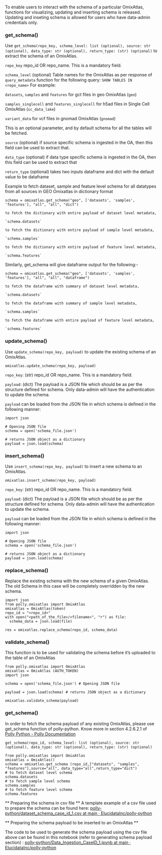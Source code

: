 To enable users to interact with the schema of a particular OmixAtlas, functions for visualizing, updating and inserting schema is released. Updating and inseting schema is allowed for users who have data-admin credentials only.

### get_schema()
Use `get_schema(repo_key, schema_level: list (optional), source: str (optional), data_type: str (optional), return_type: (str) (optional)` to extract the schema of an OmixAtlas.

`repo_key` repo_id OR repo_name. This is a mandatory field. 

`schema_level` (optional) Table names for the OmixAtlas as per response of `query_metadata` function for the following query: `SHOW TABLES IN <repo_name>` For example:

`datasets`, `samples` and `features` for gct files in geo OmixAtlas (`geo`)

`samples_singlecell` and `features_singlecell` for h5ad files in Single Cell OmixAtlas (`sc_data_lake`)

`variant_data` for vcf files in gnomad OmixAtlas (`gnomad`)

This is an optional parameter, and by default schema for all the tables will be fetched.

`source` (optional) if source specific schema is ingested in the OA, then this field can be used to extract that. 

`data_type` (optional) if data type specific schema is ingested in the OA, then this field can be used to extract that 

`return_type` (optional) takes two inputs dataframe and dict with the default value to be dataframe

Example to fetch dataset, sample and feature level schema for all datatypes from all sources in GEO Omixatlas in dictionary format

```
schema = omixatlas.get_schema("geo", ['datasets', 'samples', 'features'], "all", "all", "dict")

to fetch the dictionary with entire payload of dataset level metadata,

`schema.datasets`

to fetch the dictionary with entire payload of sample level metadata,

`schema.samples`

to fetch the dictionary with entire payload of feature level metadata,

`schema.features`
```

Similarly, get_schema will give dataframe output for the following:-

```
schema = omixatlas.get_schema("geo", ['datasets', 'samples', 'features'], "all", "all", "dataframe")

to fetch the dataframe with summary of dataset level metadata,

`schema.datasets`

to fetch the dataframe with summary of sample level metadata,

`schema.samples`

to fetch the dataframe with entire payload of feature level metadata,

`schema.features`
```

### update_schema()
Use `update_schema(repo_key, payload)` to update the existing schema of an OmixAtlas.

```
omixatlas.update_schema(repo_key, payload)
```

`repo_key`: (str) repo_id OR repo_name. This is a mandatory field.

`payload`: (dict) The payload is a JSON file which should be as per the structure defined for schema. Only data-admin will have the authentication to update the schema.

`payload` can be loaded from the JSON file in which schema is defined in the following manner:

```
import json
 
# Opening JSON file
schema = open('schema_file.json')
 
# returns JSON object as a dictionary
payload = json.load(schema)
```

### insert_schema()
Use `insert_schema(repo_key, payload)` to insert a new schema to an OmixAtlas.

```
omixatlas.insert_schema(repo_key, payload)
```

`repo_key`: (str) repo_id OR repo_name. This is a mandatory field.

`payload`: (dict) The payload is a JSON file which should be as per the structure defined for schema. Only data-admin will have the authentication to update the schema.

`payload` can be loaded from the JSON file in which schema is defined in the following manner:

```
import json
 
# Opening JSON file
schema = open('schema_file.json')
 
# returns JSON object as a dictionary
payload = json.load(schema)
```

### replace_schema()
Replace the existing schema with the new schema of a given OmixAtlas. The old Schema in this case will be completely overridden by the new schema.

```
import json 
from polly.omixatlas import OmixAtlas
omixatlas = OmixAtlas(token) 
repo_id = "<repo_id>"
with open("<path_of_the_file>/<filename>", "r") as file: 
  schema_data = json.load(file) 

res = omixatlas.replace_schema(repo_id, schema_data) 
```

### validate_schema()

This function is to be used for validating the schema before it’s uploaded to the table of an OmixAtlas

```
from polly.omixatlas import OmixAtlas
omixatlas = OmixAtlas (AUTH_TOKEN)
import json

schema = open('schema_file.json') # Opening JSON file

payload = json.load(schema) # returns JSON object as a dictionary

omixatlas.validate_schema(payload)
```

### get_schema()
In order to fetch the schema payload of any existing OmixAtlas, please use get\_schema function of polly-python. Know more in section 4.2.6.2.1 of[ ](https://docs.elucidata.io/OmixAtlas/Polly%20Python.html)[Polly Python - Polly Documentation](https://docs.elucidata.io/OmixAtlas/Polly%20Python.html)

```get_schema(repo_id, schema_level: list (optional), source: str (optional), data_type: str (optional), return_type: (str) (optional)```

```
from polly.omixatlas import OmixAtlas
omixatlas = OmixAtlas()
schema = omixatlas.get_schema (repo_id,["datasets", "samples", "features"],source="all", data_type="all",return_type="dict")
# to fetch dataset level schema 
schema.datasets
# to fetch sample level schema 
schema.samples
# to fetch feature level schema
schema.features
```

** Preparing the schema in csv file **
A template example of a csv file used to prepare the schema can be found here:
[](https://github.com/ElucidataInc/polly-python/blob/main/Ingest/dataset_schema_case_id_1.csv)[polly-python/dataset_schema_case_id_1.csv at main · ElucidataInc/polly-python](https://github.com/ElucidataInc/polly-python/blob/main/Ingest/dataset_schema_case_id_1.csv)

** Preparing the schema payload to be inserted to an OmixAtlas **

The code to be used to generate the schema payload using the csv file above can be found in this notebook (refer to generating schema payload section) :
[](https://github.com/ElucidataInc/polly-python/blob/main/Ingest/Data_Ingestion_CaseID_1.ipynb)[polly-python/Data_Ingestion_CaseID_1.ipynb at main · ElucidataInc/polly-python](https://github.com/ElucidataInc/polly-python/blob/main/Ingest/Data_Ingestion_CaseID_1.ipynb) 
